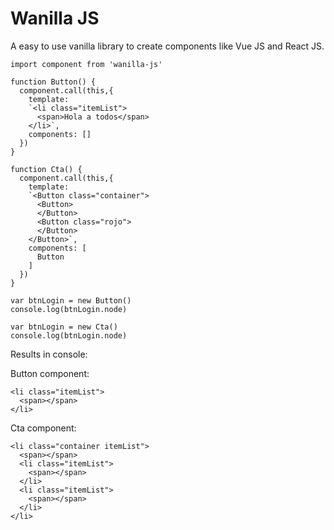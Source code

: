 # Wanilla JS

A easy to use vanilla library to create components like Vue JS and React JS.


```
import component from 'wanilla-js'

function Button() {
  component.call(this,{
    template: 
    `<li class="itemList">
      <span>Hola a todos</span>
    </li>`,
    components: []
  })
}

function Cta() {
  component.call(this,{
    template: 
    `<Button class="container">
      <Button>
      </Button>
      <Button class="rojo">
      </Button>
    </Button>`,
    components: [
      Button
    ]
  })
}

var btnLogin = new Button()
console.log(btnLogin.node)

var btnLogin = new Cta()
console.log(btnLogin.node)
```

Results in console:

Button component:
```
<li class="itemList">
  <span></span>
</li>
```

Cta component:
```
<li class="container itemList">
  <span></span>
  <li class="itemList">
    <span></span>
  </li>
  <li class="itemList">
    <span></span>
  </li>
</li>
```